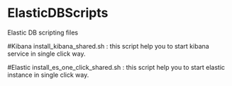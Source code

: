 # ElasticDBScripts
Elastic DB scripting files 


#Kibana 
install_kibana_shared.sh : this script help you to start kibana service in single click way.

#Elastic
install_es_one_click_shared.sh : this script help you to start elastic instance in single click way.
